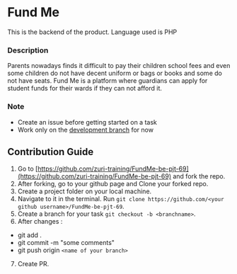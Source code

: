 # Fund Me
This is the backend of the product. Language used is PHP

### Description
Parents nowadays finds it difficult to pay their children school fees and even some children do not have decent uniform or bags or books and some do not have seats. Fund Me is a platform where guardians can apply for student funds for their wards if they can not afford it.

### Note
 - Create an issue before getting started on a task
 - Work only on the [development branch](https://github.com/zuri-training/FundMe-be-pjt-69/tree/dev) for now
 
 
## <a name="contribute"></a> Contribution Guide

1. Go to [https://github.com/zuri-training/FundMe-be-pjt-69](https://github.com/zuri-training/FundMe-be-pjt-69) and fork the repo.
2. After forking, go to your github page and Clone your forked repo. 
3. Create a project folder on your local machine. 
4. Navigate to it in the terminal. Run `git clone https://github.com/<your github username>/FundMe-be-pjt-69`.
5. Create a branch for your task `git checkout -b <branchname>`.
6. After changes : 
- git add .
- git commit  -m "some comments"
- git push origin `<name of your branch>`
7. Create PR.
